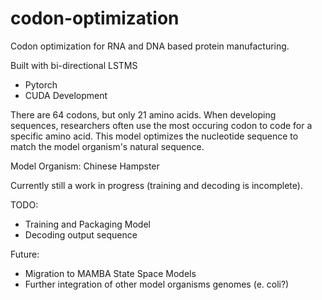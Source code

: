 # codon-optimization
Codon optimization for RNA and DNA based protein manufacturing. 

Built with bi-directional LSTMS
* Pytorch
* CUDA Development

There are 64 codons, but only 21 amino acids. When developing sequences, researchers often use the most occuring codon to code for a specific amino acid. This model optimizes the nucleotide sequence to match the model organism's natural sequence.

Model Organism: Chinese Hampster

Currently still a work in progress (training and decoding is incomplete).

TODO:
* Training and Packaging Model
* Decoding output sequence

Future:
* Migration to MAMBA State Space Models
* Further integration of other model organisms genomes (e. coli?)

